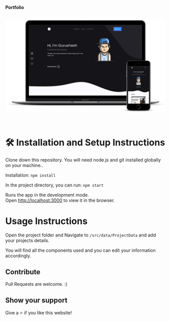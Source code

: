 **Portfolio**

<br/>
<div align="center">
  <img alt="Demo" src="public/mockup.png" />
</div>
<br/>
<br/>

# 🛠 Installation and Setup Instructions

Clone down this repository. You will need node.js and git installed globally on your machine..

Installation: `npm install`

In the project directory, you can run: `npm start`

Runs the app in the development mode.\
Open [http://localhost:3000](http://localhost:3000) to view it in the browser.

# Usage Instructions

Open the project folder and Navigate to `/src/data/ProjectData` and add your projects details.

You will find all the components used and you can edit your information accordingly.

## Contribute

Pull Requests are welcome. :)

## Show your support

Give a ⭐ if you like this website!
